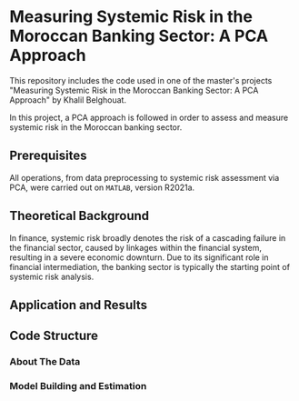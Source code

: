 # Measuring Systemic Risk in the Moroccan Banking Sector: A PCA Approach

This repository includes the code used in one of the master's projects "Measuring Systemic Risk in the Moroccan Banking Sector: A PCA Approach" by Khalil Belghouat.

In this project, a PCA approach is followed in order to assess and measure systemic risk in the Moroccan banking sector.

## Prerequisites

All operations, from data preprocessing to systemic risk assessment via PCA, were carried out on ```MATLAB```, version R2021a.

## Theoretical Background

In finance, systemic risk broadly denotes the risk of a cascading failure in the financial sector, caused by linkages within the financial system, resulting in a severe economic downturn. Due to its significant role in financial intermediation, the banking sector is typically the starting point of systemic risk analysis.

## Application and Results

## Code Structure

### About The Data

### Model Building and Estimation


